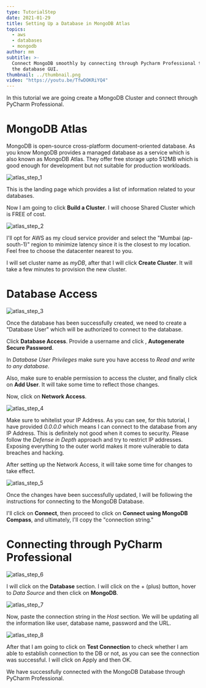 ```yaml
---
type: TutorialStep
date: 2021-01-29
title: Setting Up a Database in MongoDB Atlas
topics:
  - aws
  - databases
  - mongodb
author: mm
subtitle: >-
  Connect MongoDB smoothly by connecting through Pycharm Professional to explore
  the database GUI.
thumbnail: ../thumbnail.png
video: "https://youtu.be/TfwDOKRiYQ4"
---
```


In this tutorial we are going create a MongoDB Cluster and connect through PyCharm Professional.

# MongoDB Atlas

MongoDB is open-source cross-platform document-oriented database. As you know MongoDB provides a managed database as a service which is also known as MongoDB Atlas. They offer free storage upto 512MB which is good enough for development but not suitable for
production workloads.

![atlas_step_1](steps/step1.png)

This is the landing page which provides a list of information related to your databases.

Now I am going to click **Build a Cluster**. I will choose Shared Cluster which is FREE of cost.

![atlas_step_2](steps/step2.png)

I'll opt for AWS as my cloud service provider and select the "Mumbai (ap-south-1)" region to minimize latency since it is the closest to my location. Feel free to choose the datacenter nearest to you.

I will set cluster name as _myDB_, after that I will click **Create Cluster**.
It will take a few minutes to provision the new cluster.

# Database Access

![atlas_step_3](steps/step3.png)

Once the database has been successfully created, we need to create a "Database User" which will be authorized to connect to the database.

Click **Database Access**. Provide a username and click , **Autogenerate Secure Password**.

In _Database User Privileges_ make sure you have access to _Read and write to any database_.

Also, make sure to enable permission to access the cluster, and finally click on **Add User**. It will take some time to reflect those changes.

Now, click on **Network Access**.

![atlas_step_4](steps/step4.png)

Make sure to whitelist your IP Address. As you can see, for this tutorial, I have provided _0.0.0.0_ which means I can connect to the database from
any IP Address. This is definitely not good when it comes to security. Please follow the _Defense in Depth_ approach and try to restrict IP addresses.
Exposing everything to the outer world makes it more vulnerable to data breaches and hacking.

After setting up the Network Access, it will take some time for changes to take effect.

![atlas_step_5](steps/step5.png)

Once the changes have been successfully updated, I will be following the instructions
for connecting to the MongoDB Database.

I'll click on **Connect**, then proceed to click on **Connect using MongoDB Compass**, and ultimately, I'll copy the "connection string."

# Connecting through PyCharm Professional

![atlas_step_6](steps/step6.png)

I will click on the **Database** section. I will click on the + (plus) button, hover to _Data Source_ and then click on **MongoDB**.

![atlas_step_7](steps/step7.png)

Now, paste the connection string in the _Host_ section.
We will be updating all the information like user, database name, password and the URL.

![atlas_step_8](steps/step8.png)

After that I am going to click on **Test Connection** to check whether I am able to establish connection to the DB or not, as you can see the connection was successful. I will click on Apply and then OK.

We have successfully connected with the MongoDB Database through PyCharm Professional.
